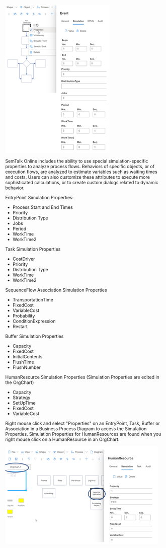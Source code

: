 ![](https://github.com/SemTalkOnline/SemTalkOnline/blob/main/images/SimStartEventAll.png)

SemTalk Online includes the ability to use special simulation-specific properties to analyze process flows. Behaviors of specific objects, or of execution flows, are analyzed to estimate variables such as waiting times and costs. Users can also customize these attributes to execute more sophisticated calculations, or to create custom dialogs related to dynamic behavior. 

EntryPoint Simulation Properties:
* Process Start and End Times
* Priority
* Distribution Type
* Jobs
* Period
* WorkTime
* WorkTime2

Task Simulation Properties
* CostDriver
* Priority
* Distribution Type
* WorkTime
* WorkTime2

SequenceFlow Association Simulation Properties
* TransportationTime
* FixedCost
* VariableCost
* Probability
* ConditionExpression
* Restart

Buffer Simulation Properties
* Capacity
* FixedCost
* InitialContents
* FlushTime
* FlushNumber

HumanResource Simulation Properties (Simulation Properties are edited in the OrgChart)
* Capacity
* Strategy
* SetUpTime
* FixedCost
* VariableCost

Right mouse click and select "Properties" on an EntryPoint, Task, Buffer or Association in a Business Process Diagram to access the Simulation Properties. Simulation Properties for HumanResources are found when you right mouse click on a HumanResource in an OrgChart.

![](https://github.com/SemTalkOnline/SemTalkOnline/blob/main/images/SimulationHumanResources.png)